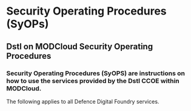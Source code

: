 # Security Operating Procedures (SyOPs)
## Dstl on MODCloud Security Operating Procedures

### Security Operating Procedures (SyOPS) are instructions on how to use the services provided by the Dstl CCOE within MODCloud.

The following applies to all Defence Digital Foundry services.
